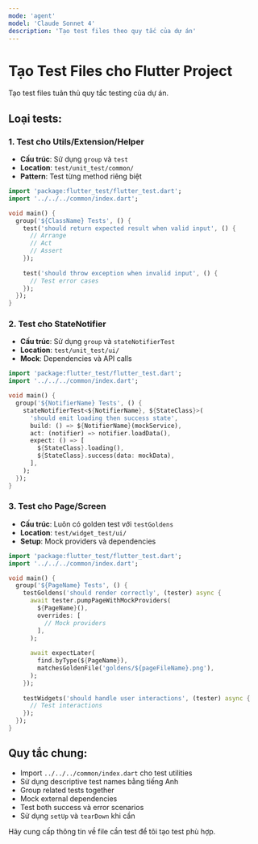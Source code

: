 ```yaml
---
mode: 'agent'
model: 'Claude Sonnet 4'
description: 'Tạo test files theo quy tắc của dự án'
---
```


# Tạo Test Files cho Flutter Project

Tạo test files tuân thủ quy tắc testing của dự án.

## Loại tests:

### 1. Test cho Utils/Extension/Helper
- **Cấu trúc**: Sử dụng `group` và `test`
- **Location**: `test/unit_test/common/`
- **Pattern**: Test từng method riêng biệt

```dart
import 'package:flutter_test/flutter_test.dart';
import '../../../common/index.dart';

void main() {
  group('${ClassName} Tests', () {
    test('should return expected result when valid input', () {
      // Arrange
      // Act  
      // Assert
    });
    
    test('should throw exception when invalid input', () {
      // Test error cases
    });
  });
}
```

### 2. Test cho StateNotifier
- **Cấu trúc**: Sử dụng `group` và `stateNotifierTest`
- **Location**: `test/unit_test/ui/`
- **Mock**: Dependencies và API calls

```dart
import 'package:flutter_test/flutter_test.dart';
import '../../../common/index.dart';

void main() {
  group('${NotifierName} Tests', () {
    stateNotifierTest<${NotifierName}, ${StateClass}>(
      'should emit loading then success state',
      build: () => ${NotifierName}(mockService),
      act: (notifier) => notifier.loadData(),
      expect: () => [
        ${StateClass}.loading(),
        ${StateClass}.success(data: mockData),
      ],
    );
  });
}
```

### 3. Test cho Page/Screen  
- **Cấu trúc**: Luôn có golden test với `testGoldens`
- **Location**: `test/widget_test/ui/`
- **Setup**: Mock providers và dependencies

```dart
import 'package:flutter_test/flutter_test.dart';
import '../../../common/index.dart';

void main() {
  group('${PageName} Tests', () {
    testGoldens('should render correctly', (tester) async {
      await tester.pumpPageWithMockProviders(
        ${PageName}(),
        overrides: [
          // Mock providers
        ],
      );
      
      await expectLater(
        find.byType(${PageName}),
        matchesGoldenFile('goldens/${pageFileName}.png'),
      );
    });
    
    testWidgets('should handle user interactions', (tester) async {
      // Test interactions
    });
  });
}
```

## Quy tắc chung:
- Import `../../../common/index.dart` cho test utilities
- Sử dụng descriptive test names bằng tiếng Anh
- Group related tests together
- Mock external dependencies
- Test both success và error scenarios
- Sử dụng `setUp` và `tearDown` khi cần

Hãy cung cấp thông tin về file cần test để tôi tạo test phù hợp.
